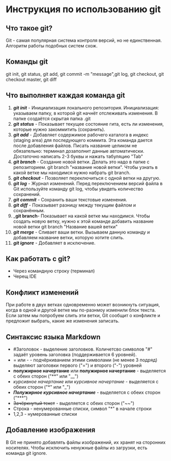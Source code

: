 # Инструкция по использованию git

## Что такое git?
Git - самая популярная система контроля версий, но не единственная. Алгоритм работы подобных систем схож.

## Команды git
git init, git status, git add, git commit -m "message",git log, git checkout, git checkout master, git diff
## Что выполняет каждая команда git
 1. _**git init**_ - Инициализация локального репозитория. Инициализация: указываем папку, в которой git начнёт отслеживать изменения. В папке создаётся скрытая папка .git
 2. _**git status**_ - Показывает текущее состояние гита, есть ли изменения, которые нужно закоммитить (сохранить).
 3. _**git add**_ - Добавляет содержимое рабочего каталога в индекс (staging area) для последующего коммита. Эта команда дается после добавления файлов. Писать название целиком не обязательно: терминал дозаполнит данные автоматически. Достаточно написать 2-3 буквы и нажать табуляцию "Tab"
 4. _**git branch**_ - Создание новой ветки. Делать это надо в папке с репозиторием. git branch "название новой ветки". Чтобы узнать в какой ветке мы находимся нужно набрать git branch.
 5. _**git checkout**_ - Позволяет переключиться с одной ветки на другую. 
 6. _**git log**_ - Журнал изменений. Перед переключением версий файла в Git используйте команду git log, чтобы увидеть количество сохранений.
 7. _**git commit**_ - Сохранить ваши текстовые изменения. 
 8. _**git diff**_ - Показывает разницу между текущим файлом и сохранённым.
 9. _**git branch**- Показывает на какой ветке мы находимся. Чтобы создать новую ветку, нужно к этой команде добавить название новой ветки git branch "Название вашей ветки"
 10. _**git merge**_ - Сливает ваши ветки. Вызываем данную команду и добавляем название ветки, которую хотите слить.
 11. _**git ignore**_ - Добавляет в исключение.

## Как работать с git?
 * Через командную строку (терминал)
 * Черещ IDE

 ## Конфликт изменений
 При работе в двух ветках одновременно может возникнуть ситуация, когда в одной и другой ветке мы по-разнмоу изменили блок текста. Если затем мы попробуем слить эти ветки, Git сообщит о конфликте и предложит выбрать, какие же изменения записать.
 
 ## Синтаксис языка Markdown
 * #Заголовок - выделение заголовков. Количетсво символов "#" задаёт уровень заголовка (поддерживается 6 уровней).
 * = или - - подчёркиванием этими символами (не менее 3 подряд) выделяют заголовки первого ("=") и второго ("-") уровней
 * **полужирное начертание** или __полужирное начертание__ - выделяется с обеих сторон ("**" или "__")
 * *курсивное начертание* или _курсивное начертание_ - выделяется с обеих сторон ("*" или "_")
 * ***Полужирное курсивное начертание*** - выделяется с обеих сторон ("***")
 * ~~Зачёркнутый текст~~ - выделяется с обеих сторон ("~~")
 * Строка - ненумерованные списки, символ "*" в начале строки
 * 1,2,3 - нумерованные списки

 ## Добавление изображения
 В Git не принято добавлять файлы изображений, их хранят на сторонних носителях. Чтобы исключить ненужные файлы из загрузки, есть команда git ignore.